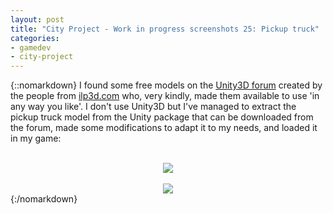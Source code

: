 ```yaml
---
layout: post
title: "City Project - Work in progress screenshots 25: Pickup truck"
categories:
- gamedev
- city-project
---
```


{::nomarkdown}
I found some free models on the <a href="http://forum.unity3d.com/threads/114822-Free-models-for-Christmas">Unity3D forum</a> created by the people from <a href="http://ilp3d.com/">ilp3d.com</a> who, very kindly, made them available to use 'in any way you like'. I don't use Unity3D but I've managed to extract the pickup truck model from the Unity package that can be downloaded from the forum, made some modifications to adapt it to my needs, and loaded it in my game:<br /><br /><div class="separator" style="clear: both; text-align: center;"><img border="0" src="http://2.bp.blogspot.com/-aTIU6EwTwF8/TuahfJSltJI/AAAAAAAAAOU/kN9ikR-rigE/s1600/blog.binarynonsense.com_20111213_2.jpg" /></div><br /><div class="separator" style="clear: both; text-align: center;"><img border="0" src="http://3.bp.blogspot.com/-nwpMmVO9AiY/TuahjbZ1cgI/AAAAAAAAAOg/AdT9-PSENpo/s1600/blog.binarynonsense.com_20111213_1.jpg" /></div>
{:/nomarkdown}